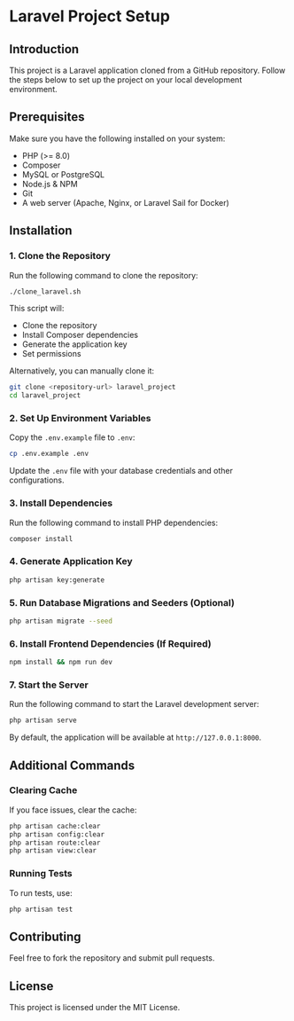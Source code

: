 # Laravel Project Setup

## Introduction
This project is a Laravel application cloned from a GitHub repository. Follow the steps below to set up the project on your local development environment.

## Prerequisites
Make sure you have the following installed on your system:
- PHP (>= 8.0)
- Composer
- MySQL or PostgreSQL
- Node.js & NPM
- Git
- A web server (Apache, Nginx, or Laravel Sail for Docker)

## Installation

### 1. Clone the Repository
Run the following command to clone the repository:
```bash
./clone_laravel.sh
```
This script will:
- Clone the repository
- Install Composer dependencies
- Generate the application key
- Set permissions

Alternatively, you can manually clone it:
```bash
git clone <repository-url> laravel_project
cd laravel_project
```

### 2. Set Up Environment Variables
Copy the `.env.example` file to `.env`:
```bash
cp .env.example .env
```
Update the `.env` file with your database credentials and other configurations.

### 3. Install Dependencies
Run the following command to install PHP dependencies:
```bash
composer install
```

### 4. Generate Application Key
```bash
php artisan key:generate
```

### 5. Run Database Migrations and Seeders (Optional)
```bash
php artisan migrate --seed
```

### 6. Install Frontend Dependencies (If Required)
```bash
npm install && npm run dev
```

### 7. Start the Server
Run the following command to start the Laravel development server:
```bash
php artisan serve
```
By default, the application will be available at `http://127.0.0.1:8000`.

## Additional Commands

### Clearing Cache
If you face issues, clear the cache:
```bash
php artisan cache:clear
php artisan config:clear
php artisan route:clear
php artisan view:clear
```

### Running Tests
To run tests, use:
```bash
php artisan test
```

## Contributing
Feel free to fork the repository and submit pull requests.

## License
This project is licensed under the MIT License.

